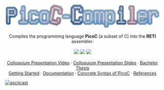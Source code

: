 <p align="center">
</p>

<div align="center">
  <a href="https://github.com/matthejue/PicoC-Compiler">
    <img src="./doc/logo.png" alt="Logo" height="80px">
  </a>
  <p align="center">
    Compiles the programming language <strong>PicoC</strong> (a subset of C) into the <strong>RETI</strong> assembler.
    <br />
    <br />
    <a href="./LICENSE"><img src="https://img.shields.io/github/license/matthejue/PicoC-Compiler.svg"></a>
    <img src="https://img.shields.io/badge/Maintained%3F-yes-green.svg">
    <img height="20px" src="http://ForTheBadge.com/images/badges/made-with-python.svg">
    <br />
    <br />
    <a href="https://youtu.be/Y9PtgwD9vg4">Colloquium Presentation Video</a>
    ·
    <a href="https://github.com/matthejue/Bachelorarbeit_Praesentation_out/blob/main/Main.pdf">Colloquium Presentation Slides</a>
    ·
    <a href="https://github.com/matthejue/Bachelorarbeit_out/blob/main/Main.pdf">Bachelor Thesis</a>
    <br />
    <a href="./doc/getting_started.md">Getting Started</a>
    ·
    <a href="https://github.com/matthejue/Bachelorarbeit_Dokumentation_out/blob/main/Dokumentation.pdf">Documentation</a>
    ·
    <a href="./src/concrete_syntax_picoc.lark/">Concrete Syntax of PicoC</a>
    ·
    <a href="./doc/references.md">References</a>
  </p>
</div>

[![asciicast](https://asciinema.org/a/526542.svg)](https://asciinema.org/a/526542)

<!-- <a href="./doc/abstract_syntax.txt">Abstract Syntax</a> -->
<!-- · -->
<!-- <a href="./doc/help-page.txt">Usage</a> -->
